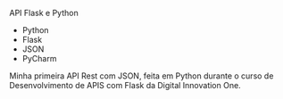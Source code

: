  API Flask e Python
 
 - Python
 - Flask
 - JSON
 - PyCharm
 
 
Minha primeira API Rest com JSON, feita em Python durante o curso de Desenvolvimento de APIS com Flask da
Digital Innovation One.


